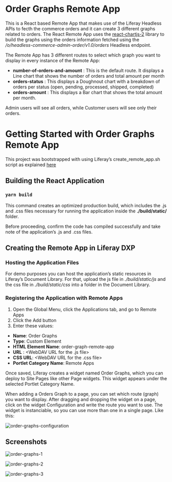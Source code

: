 # Order Graphs Remote App

This is a React based Remote App that makes use of the Liferay Headless APIs to fecth the commerce orders and it can create 3 different graphs related to orders.
The React Remote App uses the [react-chartjs-2](https://react-chartjs-2.js.org/) library to build the graphs using the orders information fetched using the */o/headless-commerce-admin-order/v1.0/orders* Headless endpoint.

The Remote App has 3 different routes to select which graph you want to display in every instance of the Remote App:
- **number-of-orders-and-amount** : This is the default route. It displays a Line chart that shows the number of orders and total amount per month
-  **orders-status** : This displays a Doughnout chart with a breakdown of orders per status (open, pending, processed, shipped, completed)
-  **orders-amount** : This displays a Bar chart that shows the total amount per month.

Admin users will see all orders, while Customer users will see only their orders.

# Getting Started with Order Graphs Remote App

This project was bootstrapped with using Liferay’s create_remote_app.sh script as explained [here](https://learn.liferay.com/dxp/latest/en/building-applications/remote-apps/remote-apps-tutorials/creating-a-basic-remote-app.html)

## Building the React Application

### `yarn build`

This command creates an optimized production build, which includes the .js and .css files necessary for running the application inside the **./build/static/** folder.

Before proceeding, confirm the code has compiled successfully and take note of the application’s .js and .css files.

## Creating the Remote App in Liferay DXP

### Hosting the Application Files

For demo purposes you can host the application’s static resources in Liferay’s Document Library.
For that, upload the js file in *./build/static/js* and the css file in *./build/static/css* into a folder in the Document Library.


### Registering the Application with Remote Apps

1. Open the Global Menu, click the Applications tab, and go to Remote Apps
2. Click the Add button
3. Enter these values:
  - **Name**: Order Graphs
  - **Type**: Custom Element
  - **HTML Element Name**: order-graph-remote-app
  - **URL** : <WebDAV URL for the .js file>
  - **CSS URL**: <WebDAV URL for the .css file>
  - **Portlet Category Name**: Remote Apps

Once saved, Liferay creates a widget named Order Graphs, which you can deploy to Site Pages like other Page widgets. This widget appears under the selected Portlet Category Name.

When adding a Orders Graph to a page, you can set which route (graph) you want to display. After dragging and dropping the widget on a page, click on the widget Configuration and write the route you want to use. The widget is instanciable, so you can use more than one in a single page.
Like this:

  
![order-graphs-configuration](https://user-images.githubusercontent.com/19341713/173587991-64a31a05-38f4-45af-a64b-fe2d637ab27b.png)

  
  

## Screenshots
![order-graphs-1](https://user-images.githubusercontent.com/19341713/173587503-966ec46f-46a8-4e55-8efc-ab65bebede3e.png)

 ![order-graphs-2](https://user-images.githubusercontent.com/19341713/173587527-3fc170f0-69fb-41b4-96ed-1050a72fb8b9.png)
  
  
![order-graphs-3](https://user-images.githubusercontent.com/19341713/173587553-89cefb7f-4342-4d8c-bfe0-79a2fafc988e.png)

  

